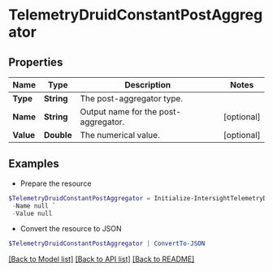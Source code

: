 # TelemetryDruidConstantPostAggregator
## Properties

Name | Type | Description | Notes
------------ | ------------- | ------------- | -------------
**Type** | **String** | The post-aggregator type. | 
**Name** | **String** | Output name for the post-aggregator. | [optional] 
**Value** | **Double** | The numerical value. | [optional] 

## Examples

- Prepare the resource
```powershell
$TelemetryDruidConstantPostAggregator = Initialize-IntersightTelemetryDruidConstantPostAggregator  -Type null `
 -Name null `
 -Value null
```

- Convert the resource to JSON
```powershell
$TelemetryDruidConstantPostAggregator | ConvertTo-JSON
```

[[Back to Model list]](../README.md#documentation-for-models) [[Back to API list]](../README.md#documentation-for-api-endpoints) [[Back to README]](../README.md)

